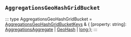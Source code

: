 ## `AggregationsGeoHashGridBucket`
:::
type AggregationsGeoHashGridBucket = [AggregationsGeoHashGridBucketKeys](./AggregationsGeoHashGridBucketKeys.md) & { [property: string]: [AggregationsAggregate](./AggregationsAggregate.md) | [GeoHash](./GeoHash.md) | [long](./long.md);};
:::
